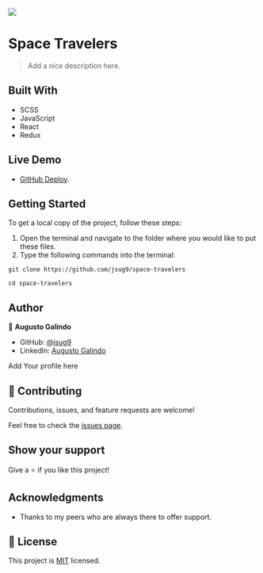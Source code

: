 ![](https://img.shields.io/badge/Microverse-blueviolet)

# Space Travelers

> Add a nice description here.

## Built With

- SCSS
- JavaScript
- React
- Redux

## Live Demo

- [GitHub Deploy](https://jsug9.github.io/space-travelers/).

## Getting Started

To get a local copy of the project, follow these steps: 
1. Open the terminal and navigate to the folder where you would like to put these files.
2. Type the following commands into the terminal: 
 ```
 git clone https://github.com/jsug9/space-travelers
 ```
 ```
 cd space-travelers
 ```

## Author

👤 **Augusto Galindo**

- GitHub: [@jsug9](https://github.com/jsug9)
- LinkedIn: [Augusto Galindo](https://www.linkedin.com/in/augustogalindo/)

Add Your profile here

## 🤝 Contributing

Contributions, issues, and feature requests are welcome!

Feel free to check the [issues page](https://github.com/jsug9/space-travelers/issues).
## Show your support

Give a ⭐️ if you like this project!

## Acknowledgments

- Thanks to my peers who are always there to offer support. 

## 📝 License

This project is [MIT](./LICENSE) licensed.